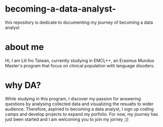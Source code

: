 # becoming-a-data-analyst-
this repository is dedicate to documenting my journey of becoming a data analyst

# about me
Hi, I am Lili fro Taiwan, currently studying in EMCL++, an Erasmus Mundus Master's program that focus on clinical population with language disoders. 

# why DA?
While studying in this program, I discover my passion for answering questions by analysing collected data and visualizing the resualts to wider audience. 
Therefore, aspiried to becoming a data analyst, I sign up coding camps and develop projects to expand my porfolio.
For now, my journey has just been started and I am welcoming you to join my jorney ;))

